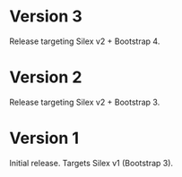 # Version 3

Release targeting Silex v2 + Bootstrap 4.

# Version 2

Release targeting Silex v2 + Bootstrap 3.

# Version 1

Initial release. Targets Silex v1 (Bootstrap 3).
